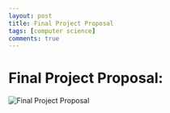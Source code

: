 ```yaml
---
layout: post
title: Final Project Proposal
tags: [computer science]
comments: true
---
```

# Final Project Proposal: 

![Final Project Proposal](https://cfiredancing.github.io/img/CSCI%20103%20Final%20Project%20Proposal--Gender%20Reveal%20Pillow.jpg)
